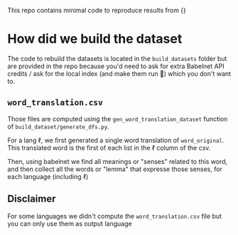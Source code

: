 This repo contains minimal code to reproduce results from {}

# How did we build the dataset
The code to rebuild the datasets is located in the `build_datasets` folder but are provided in the repo because you'd need to ask for extra Babelnet API credits / ask for the local index (and make them run 👻) which you don't want to.

## `word_translation.csv`
Those files are computed using the `gen_word_translation_dataset` function of `build_dataset/generate_dfs.py`.

For a lang $\ell$, we first generated a single word translation of `word_original`. 
This translated word is the first of each list in the $\ell$ column of the csv.

Then, using babelnet we find all meanings or "senses" related to this word, and then collect all the words or "lemma" that expresse those senses, for each language (including $\ell$)

## Disclaimer
For some languages we didn't compute the `word_translation.csv` file but you can only use them as output language